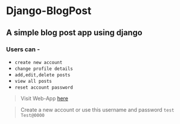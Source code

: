 # Django-BlogPost
## A simple blog post app using django

### Users can -
  - `create new account` 
  - `change profile details` 
  - `add,edit,delete posts`
  - `view all posts` 
  - `reset account password`

> Visit Web-App [here](https://sachu-django-blog.herokuapp.com/)

> Create a new account or use this username and password `test` `Test@0000`
